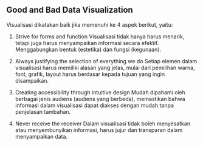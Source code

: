 

## Good and Bad Data Visualization

Visualisasi dikatakan baik jika memenuhi ke 4 aspek berikut, yaitu:
1.	Strive for forms and function
Visualisasi tidak hanya harus menarik, tetapi juga harus menyampaikan informasi secara efektif. Menggabungkan bentuk (estetika) dan fungsi (kegunaan).

2.	Always justifying the selection of everything we do
Setiap elemen dalam visualisasi harus memiliki alasan yang jelas, mulai dari pemilihan warna, font, grafik, layout harus berdasar kepada tujuan yang ingin disampaikan.

3.	Creating accessibility through intuitive design
Mudah dipahami oleh berbagai jenis audiens (audiens yang berbeda), memastikan bahwa informasi dalam visualisasi dapat diakses dengan mudah tanpa penjelasan tambahan.

4.	Never receive the receiver
Dalam visualisasi tidak boleh menyesatkan atau menyembunyikan informasi, harus jujur dan transparan dalam menyampaikan data.
